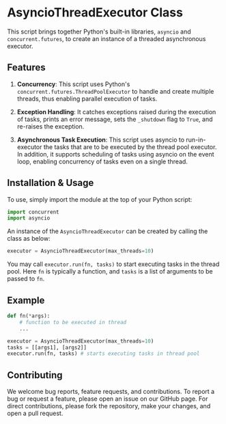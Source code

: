 # AsyncioThreadExecutor Class

This script brings together Python's built-in libraries, `asyncio` and `concurrent.futures`, to create an instance of a threaded asynchronous executor.

## Features

1. **Concurrency**: This script uses Python's `concurrent.futures.ThreadPoolExecutor` to handle and create multiple threads, thus enabling parallel execution of tasks.

2. **Exception Handling**: It catches exceptions raised during the execution of tasks, prints an error message, sets the `_shutdown` flag to `True`, and re-raises the exception.

3. **Asynchronous Task Execution**: This script uses asyncio to run-in-executor the tasks that are to be executed by the thread pool executor. In addition, it supports scheduling of tasks using asyncio on the event loop, enabling concurrency of tasks even on a single thread.

## Installation & Usage

To use, simply import the module at the top of your Python script:

```python
import concurrent
import asyncio
```
An instance of the `AsyncioThreadExecutor` can be created by calling the class as below:

```python
executor = AsyncioThreadExecutor(max_threads=10)
```
You may call `executor.run(fn, tasks)` to start executing tasks in the thread pool. Here `fn` is typically a function, and `tasks` is a list of arguments to be passed to `fn`.

## Example

```python
def fn(*args):
    # function to be executed in thread
    ...

executor = AsyncioThreadExecutor(max_threads=10)
tasks = [[args1], [args2]]
executor.run(fn, tasks) # starts executing tasks in thread pool
```

## Contributing
We welcome bug reports, feature requests, and contributions. To report a bug or request a feature, please open an issue on our GitHub page. For direct contributions, please fork the repository, make your changes, and open a pull request.

